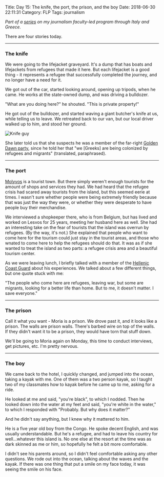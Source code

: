 Title: Day 15: The knife, the port, the prison, and the boy
Date: 2018-06-30 22:11:31
Category: FLP
Tags: journalism

_Part of a [series](https://blog.legoktm.com/category/flp.html) on my journalism faculty-led program through Italy and Greece._

There are four stories today.

<hr />
<h3>The knife</h3>

We were going to the lifejacket graveyard. It's a dump that has boats and lifejackets from refugees that made it here. But each lifejacket is a good thing - it represents a refugee that successfully completed the journey, and no longer have a need for it.

We got out of the car, started looking around, opening up tripods, when he came. He works at the state-owned dump, and was driving a bulldozer.

"What are you doing here?" he shouted. "This is private property!"

He got out of the bulldozer, and started waving a giant butcher's knife at us, while telling us to leave. We retreated back to our van, but our local driver walked up to him, and stood her ground.

![Knife guy]({static}/images/knife_guy.jpg)

She later told us that she suspects he was a member of the far-right [Golden Dawn party](https://en.wikipedia.org/wiki/Golden_Dawn_(political_party)), since he told her that "we [Greeks] are being colonized by refugees and migrants" (translated, paraphrased).

<hr />
<h3>The port</h3>

[Molyvos](https://en.wikipedia.org/wiki/Mithymna) is a tourist town. But there simply weren't enough tourists for the amount of shops and services they had. We had heard that the refugee crisis had scared away tourists from the island, but this seemed eerie at times. I wasn't sure whether people were being extremely friendly because that was just the way they were, or whether they were desperate to have people buy their merchandise.

We interviewed a shopkeeper there, who is from Belgium, but has lived and worked on Lesvos for 25 years, meeting her husband here as well. She had an interesting take on the fear of tourists that the island was overrun by refugees. (By the way, it's not.) She explained that people who want to come here for the tourism could just stay in the tourist areas, and those who wnated to come here to help the refugees should do that. It was as if she wanted to treat the island as two parts: a refugee crisis area and a beautiful tourism center.

As we were leaving lunch, I briefly talked with a member of the [Hellenic Coast Guard](https://en.wikipedia.org/wiki/Hellenic_Coast_Guard) about his experiences. We talked about a few different things, but one quote stuck with me: 

"The people who come here are refugees, leaving war, but some are migrants, looking for a better life than home. But to me, it doesn't matter. I save everyone."

<hr />
<h3>The prison</h3>

Call it what you want - Moria is a prison. We drove past it, and it looks like a prison. The walls are prison walls. There's barbed wire on top of the walls. If they didn't want it to be a prison, they would have torn that stuff down.

We'll be going to Moria again on Monday, this time to conduct interviews, get pictures, etc. I'm pretty nervous.

<hr />
<h3>The boy</h3>

We came back to the hotel, I quickly changed, and jumped into the ocean, taking a kayak with me. One of them was a two person kayak, so I taught two of my classmates how to kayak before he came up to me, asking for a ride.

He looked at me and said, "you're black", to which I nodded. Then he looked down into the water at my feet and said, "you're white in the water," to which I responded with "Probably. But why does it matter?"

And he didn't say anything, but I knew why it mattered to him.

He is a five year old boy from the Congo. He spoke decent English, and was usually understandable. But he's a refugee, and had to leave his country for well...whatever this island is. No one else at the resort at the time was as dark skinned as me or him, so hopefully he felt a bit more comfortable.

I didn't see his parents around, so I didn't feel comfortable asking any other questions. We rode out into the ocean, talking about the waves and the kayak. If there was one thing that put a smile on my face today, it was seeing the smile on his face.


